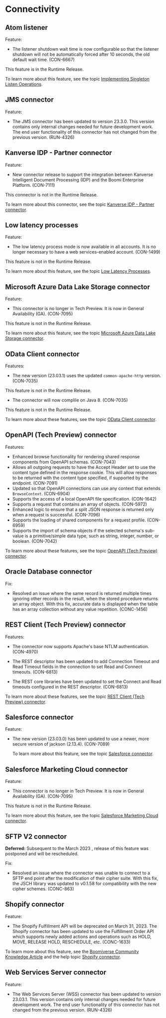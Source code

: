 # Connectivity 

<head>
  <meta name="guidename" content="Release Notes"/>
  <meta name="context" content="GUID-5c4de8cb-5358-4549-808d-51bc7189f919"/>
</head>





## Atom listener 

Feature:

-   The listener shutdown wait time is now configurable so that the listener shutdown will not be automatically forced after 10 seconds, the old default wait time. (CON-6667)

This feature is in the Runtime Release.


To learn more about this feature, see the topic [Implementing Singleton Listen Operations](https://developer.boomi.com/docs/Connectors/DevelopConnectors/Singleton_listen_operations).


## JMS connector

Feature:

-   The JMS connector has been updated to version 23.3.0. This version contains only internal changes needed for future development work. The end user functionality of this connector has not changed from the previous version. (RUN-4326)

## Kanverse IDP - Partner connector 

Feature:

-   New connector release to support the integration between Kanverse Intelligent Document Processing \(IDP\) and the Boomi Enterprise Platform. \(CON-7111\)

This connector is not in the Runtime Release.


To learn more about this connector, see the topic [Kanverse IDP - Partner connector](/docs/Atomsphere/Integration/Connectors/r-atm-Kanverse_IDP_connector_e031220e-a6f9-4dbd-8ecb-cb66748b8c0f.md).


## Low latency processes 

Feature:

-   The low latency process mode is now available in all accounts. It is no longer necessary to have a web services-enabled account. \(CON-1499\)

This feature is not in the Runtime Release. 


To learn more about this feature, see the topic [Low Latency Processes](/docs/Atomsphere/Integration/Process%20building/c-atm-Low_latency_processes_af9912ba-d4c8-4754-baeb-69bd9a41c48c.md).


## Microsoft Azure Data Lake Storage connector 

Feature:

-   This connector is no longer in Tech Preview. It is now in General Availability \(GA\). \(CON-7095\)

This feature is not in the Runtime Release. 


To learn more about this feature, see the topic [Microsoft Azure Data Lake Storage connector](/docs/Atomsphere/Integration/Connectors/int-ADLS_Gen2_connector_a80bb83d-3f78-425a-a6b3-2a99ecca8686.mdx).


## OData Client connector 

Features:

-   The new version \(23.03.1\) uses the updated `common-apache-http` version. \(CON-7035\)

This feature is not in the Runtime Release. 


-   The connector will now complile on Java 8. \(CON-7035\)

This feature is not in the Runtime Release. 




To learn more about these features, see the topic [OData Client connector](/docs/Atomsphere/Integration/Connectors/r-atm-OData_Client_connector_c5450d6b-2254-4714-979a-170350b14ef1.md).

## OpenAPI \(Tech Preview\) connector 
Features:

-   Enhanced browse functionality for rendering shared response components from OpenAPI schemas. \(CON-7043\)
-   Allows all outgoing requests to have the Accept Header set to use the content type defined in the response cookie. This will allow responses to be returned with the content type specified, if supported by the endpoint. \(CON-7091\)
-   Updated so that OpenAPI connections can use any context that extends `BrowseContext`. \(CON-6904\)
-   Supports the access of a local OpenAPI file specification. \(CON-1642\)
-   Supports a request that contains an array of objects. \(CON-5972\)
-   Enhanced logic to ensure that a split JSON response is returned only when a request is successful. \(CON-7096\)
-   Supports the loading of shared components for a request profile. \(CON-6959\)
-   Supports the import of schema objects if the selected schema's sub-value is a primitive/simple data type, such as string, integer, number, or boolean. \(CON-7042\)

To learn more about these features, see the topic [OpenAPI \(Tech Preview\) connector](/docs/Atomsphere/Integration/Connectors/int-OpenAPI_connector_6766251b-b601-41f5-8c13-86d79faf52b9.md).

## Oracle Database connector 

Fix:

-   Resolved an issue where the same record is returned multiple times ignoring other records in the result, when the stored procedure returns an array object. With this fix, accurate data is displayed when the table has an array collection without any value repetition. \(CONC-1456\)


## REST Client \(Tech Preview\) connector 

Features:

-   The connector now supports Apache's base NTLM authentication. \(CON-4970\)





-   The REST descriptor has been updated to add Connection Timeout and Read Timeout fields in the connection to set Read and Connect timeouts. \(CON-6813\)



-   The REST core libraries have been updated to set the Connect and Read timeouts configured in the REST descriptor. \(CON-6813\)




To learn more about these features, see the topic [REST Client \(Tech Preview\) connector](/docs/Atomsphere/Integration/Connectors/int-REST_Client_connector_686f3452-ce89-4a04-bf73-2dfd603ae3f7.md).

## Salesforce connector 

Feature:

-   The new version \(23.03.0\) has been updated to use a newer, more secure version of jackson \(2.13.4\). \(CON-7089\)

    To learn more about this feature, see the topic [Salesforce connector](/docs/Atomsphere/Integration/Connectors/r-atm-Salesforce_Connector_6ff3c702-e986-41a1-be5b-a00e76ded0a5.md).


## Salesforce Marketing Cloud connector

Feature:

-   This connector is no longer in Tech Preview. It is now in General Availability \(GA\). \(CON-7095\)

This feature is not in the Runtime Release. 

To learn more about this feature, see the topic [Salesforce Marketing Cloud connector](/docs/Atomsphere/Integration/Connectors/int-Salesforce_Marketing_Cloud_connector_3a95b76b-ed2e-4fb6-9890-06ac49ba1eee.mdx).


## SFTP V2 connector 

**Deferred:** Subsequent to the March 2023 , release of this feature was postponed and will be rescheduled.

Fix:

-   Resolved an issue where the connector was unable to connect to a SFTP end point after the modification of their cipher suite. With this fix, the JSCH library was updated to v0.1.58 for compatibility with the new cipher schemes. \(CONC-863\)


## Shopify connector 

Feature:

-   The Shopify Fulfillment API will be deprecated on March 31, 2023. The Shopify connector has been updated to use the Fulfillment Order API which supports newly added actions and operations such as HOLD, MOVE, RELEASE HOLD, RESCHEDULE, etc. \(CONC-1633\)


To learn more about this feature, see the [Boomiverse Community Knowledge Article](https://community.boomi.com/s/article/Shopify-Fulfillment-API-Deprecation) and the help topic [Shopify connector](/docs/Atomsphere/Integration/Connectors/r-atm-Shopify_connector_0ef10e52-18e4-483a-9b59-c0d957f06faa.md).


## Web Services Server connector 

Feature:

-  The Web Services Server (WSS) connector has been updated to version 23.03.1. This version contains only internal changes needed for future development work. The end user functionality of this connector has not changed from the previous version. (RUN-4326)



